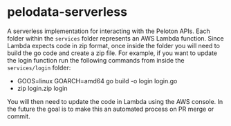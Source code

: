 # pelodata-serverless 

A serverless implementation for interacting with the Peloton APIs. Each folder within the `services` folder represents an 
AWS Lambda function. Since Lambda expects code in zip format, once inside the folder you will need to build the go code and 
create a zip file. For example, if you want to update the login function run the following commands from inside the 
`services/login` folder: 

 - GOOS=linux GOARCH=amd64 go build -o login login.go
 - zip login.zip login

You will then need to update the code in Lambda using the AWS console. In the future the goal is to make this an automated 
process on PR merge or commit.
